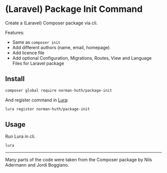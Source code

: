 # (Laravel) Package Init Command

Create a (Laravel) Composer package via cli.

Features:

* Same as `composer init`
* Add different authors (name, email, homepage)
* Add licence file
* Add optional Configuration, Migrations, Routes, View and Language Files for Laravel package

## Install

```bash
composer global require norman-huth/package-init
```

And register command in [Lura](https://github.com/Muetze42/lura):

```bash
lura register norman-huth/package-init
```

## Usage

Run Lura in cli.

```bash
lura
```

---

Many parts of the code were taken from the Composer package by Nils Adermann and Jordi Boggiano.
